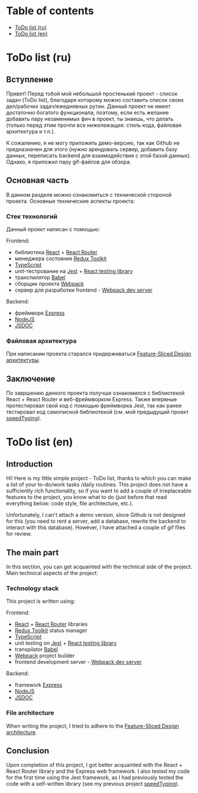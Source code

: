 # Table of contents

* [ToDo list (ru)](#todo-list-ru)
* [ToDo list (en)](#todo-list-en)
  
# ToDo list (ru)

## Вступление
Привет! Перед тобой мой небольшой простенький проект - список задач (ToDo list), благодаря которому можно составить список своих дел/рабочих задач/ежедневных рутин. Данный проект не имеет достаточно богатого функционала, поэтому, если есть желание добавить пару незаменимых фич в проект, ты знаешь, что делать (только перед этим прочти все нижележащее: стиль кода, файловая архитектура и т.п.).

К сожалению, я не могу приложить демо-версию, так как Github не предназначен для этого (нужно арендовать сервер, добавить базу данных, переписать backend для взаимодействия с этой базой данных). Однако, я приложил пару gif-файлов для обзора.

## Основная часть
В данном разделе можно ознакомиться с технической стороной проекта. Основные технические аспекты проекта:

### Стек технологий
Данный проект написан с помощью:

Frontend:
* библиотека [React](https://react.dev/) + [React Router](https://reactrouter.com/en/main)
* менеджера состояния [Redux Toolkit](https://redux-toolkit.js.org/introduction/getting-started)
* [TypeScript](https://www.typescriptlang.org/)
* unit-тестрование на [Jest](https://jestjs.io/) + [React testing library](https://testing-library.com/docs/react-testing-library/intro/)
* транспилятор [Babel](https://babeljs.io/)
* сборщик проекта [Webpack](https://webpack.js.org/)
* сервер для разработки frontend - [Webpack dev server](https://webpack.js.org/configuration/dev-server/)

Backend:
* фреймворк [Express](https://expressjs.com/ru/)
* [NodeJS](https://nodejs.org/)
* [JSDOC](https://jsdoc.app/)
  
### Файловая архитектура
При написании проекта старался придерживаться [Feature-Sliced Design архитектуры](https://feature-sliced.design/docs/get-started/overview).

## Заключение
По завршению данного проекта получше ознакомился с библиотекой React + React Router и веб-фреймворком Express. Также впервные протестировал свой код с помощью фреймворка Jest, так как ранее тестировал код самописной библиотекой (см. мой предыдущий проект [speedTyping](https://github.com/Gleb001/speedTyping/tree/main)).



# ToDo list (en)
## Introduction
Hi! Here is my little simple project - ToDo list, thanks to which you can make a list of your to-do/work tasks /daily routines. This project does not have a sufficiently rich functionality, so if you want to add a couple of irreplaceable features to the project, you know what to do (just before that read everything below: code style, file architecture, etc.).

Unfortunately, I can't attach a demo version, since Github is not designed for this (you need to rent a server, add a database, rewrite the backend to interact with this database). However, I have attached a couple of gif files for review.

## The main part
In this section, you can get acquainted with the technical side of the project. Main technical aspects of the project:

### Technology stack
This project is written using:

Frontend:
* [React](https://react.dev/) + [React Router](https://reactrouter.com/en/main) libraries
* [Redux Toolkit](https://redux-toolkit.js.org/introduction/getting-started) status manager
* [TypeScript](https://www.typescriptlang.org/)
* unit testing on [Jest](https://jestjs.io/) + [React testing library](https://testing-library.com/docs/react-testing-library/intro/)
* transpilator [Babel](https://babeljs.io/)
* [Webpack](https://webpack.js.org/) project builder
* frontend development server - [Webpack dev server](https://webpack.js.org/configuration/dev-server/)

Backend:
* framework [Express](https://expressjs.com/ru/)
* [NodeJS](https://nodejs.org/)
* [JSDOC](https://jsdoc.app/)

### File architecture
When writing the project, I tried to adhere to the [Feature-Sliced Design architecture](https://feature-sliced.design/docs/get-started/overview ).

## Conclusion
Upon completion of this project, I got better acquainted with the React + React Router library and the Express web framework. I also tested my code for the first time using the Jest framework, as I had previously tested the code with a self-written library (see my previous project [speedTyping](https://github.com/Gleb001/speedTyping/tree/main )).
